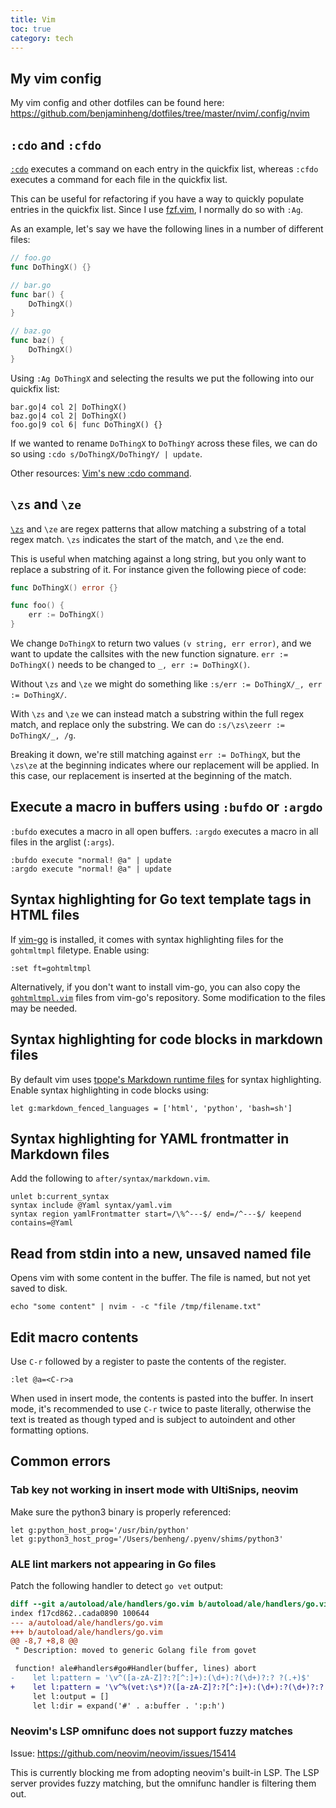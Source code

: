 ```yaml
---
title: Vim
toc: true
category: tech
---
```


## My vim config

My vim config and other dotfiles can be found here:
https://github.com/benjaminheng/dotfiles/tree/master/nvim/.config/nvim

## `:cdo` and `:cfdo`

[`:cdo`](https://vimhelp.org/quickfix.txt.html#%3Acdo) executes a command on
each entry in the quickfix list, whereas `:cfdo` executes a command for each
file in the quickfix list.

This can be useful for refactoring if you have a way to quickly populate
entries in the quickfix list. Since I use
[fzf.vim](https://github.com/junegunn/fzf.vim), I normally do so with `:Ag`.

As an example, let's say we have the following lines in a number of different files:

```go
// foo.go
func DoThingX() {}

// bar.go
func bar() {
    DoThingX()
}

// baz.go
func baz() {
    DoThingX()
}
```

Using `:Ag DoThingX` and selecting the results we put the following into our
quickfix list:

```vim
bar.go|4 col 2| DoThingX()
baz.go|4 col 2| DoThingX()
foo.go|9 col 6| func DoThingX() {}
```

If we wanted to rename `DoThingX` to `DoThingY` across these files, we can do
so using `:cdo s/DoThingX/DoThingY/ | update`.

Other resources: [Vim's new :cdo
command](https://chrisarcand.com/vims-new-cdo-command/).

## `\zs` and `\ze`

[`\zs`](https://vimhelp.org/pattern.txt.html#%2F%5Czs) and `\ze` are regex
patterns that allow matching a substring of a total regex match. `\zs`
indicates the start of the match, and `\ze` the end.

This is useful when matching against a long string, but you only want to
replace a substring of it. For instance given the following piece of code:

```go
func DoThingX() error {}

func foo() {
    err := DoThingX()
}
```

We change `DoThingX` to return two values `(v string, err error)`, and we want
to update the callsites with the new function signature. `err := DoThingX()`
needs to be changed to `_, err := DoThingX()`.

Without `\zs` and `\ze` we might do something like `:s/err := DoThingX/_, err
:= DoThingX/`.

With `\zs` and `\ze` we can instead match a substring within the full regex
match, and replace only the substring. We can do `:s/\zs\zeerr := DoThingX/_, /g`.

Breaking it down, we're still matching against `err := DoThingX`, but the
`\zs\ze` at the beginning indicates where our replacement will be applied. In
this case, our replacement is inserted at the beginning of the match.

## Execute a macro in buffers using `:bufdo` or `:argdo`

`:bufdo` executes a macro in all open buffers. `:argdo` executes a macro in all
files in the arglist (`:args`).

```vim
:bufdo execute "normal! @a" | update
:argdo execute "normal! @a" | update
```

## Syntax highlighting for Go text template tags in HTML files

If [vim-go](https://github.com/fatih/vim-go) is installed, it comes with syntax
highlighting files for the `gohtmltmpl` filetype. Enable using:

```vim
:set ft=gohtmltmpl
```

Alternatively, if you don't want to install vim-go, you can also copy the
[`gohtmltmpl.vim`](https://github.com/fatih/vim-go/blob/00c5f2dad170131c0c850dbf331d63ddf515116d/syntax/gohtmltmpl.vim)
files from vim-go's repository. Some modification to the files may be needed.

## Syntax highlighting for code blocks in markdown files

By default vim uses [tpope's Markdown runtime
files](https://github.com/tpope/vim-markdown) for syntax highlighting. Enable syntax highlighting in code blocks using:

```vim
let g:markdown_fenced_languages = ['html', 'python', 'bash=sh']
```

## Syntax highlighting for YAML frontmatter in Markdown files

Add the following to `after/syntax/markdown.vim`.

```vim
unlet b:current_syntax
syntax include @Yaml syntax/yaml.vim
syntax region yamlFrontmatter start=/\%^---$/ end=/^---$/ keepend contains=@Yaml
```

## Read from stdin into a new, unsaved named file

Opens vim with some content in the buffer. The file is named, but not yet
saved to disk.

```
echo "some content" | nvim - -c "file /tmp/filename.txt"
```

## Edit macro contents

Use `C-r` followed by a register to paste the contents of the register.

```
:let @a=<C-r>a
```

When used in insert mode, the contents is pasted into the buffer. In insert mode,
it's recommended to use `C-r` twice to paste literally, otherwise the text is
treated as though typed and is subject to autoindent and other formatting
options.

## Common errors

### Tab key not working in insert mode with UltiSnips, neovim

Make sure the python3 binary is properly referenced:

```vim
let g:python_host_prog='/usr/bin/python'
let g:python3_host_prog='/Users/benheng/.pyenv/shims/python3'
```

### ALE lint markers not appearing in Go files

Patch the following handler to detect `go vet` output:

```diff
diff --git a/autoload/ale/handlers/go.vim b/autoload/ale/handlers/go.vim
index f17cd862..cada0890 100644
--- a/autoload/ale/handlers/go.vim
+++ b/autoload/ale/handlers/go.vim
@@ -8,7 +8,8 @@
 " Description: moved to generic Golang file from govet

 function! ale#handlers#go#Handler(buffer, lines) abort
-    let l:pattern = '\v^([a-zA-Z]?:?[^:]+):(\d+):?(\d+)?:? ?(.+)$'
+    let l:pattern = '\v^%(vet:\s*)?([a-zA-Z]?:?[^:]+):(\d+):?(\d+)?:? ?(.+)$'
     let l:output = []
     let l:dir = expand('#' . a:buffer . ':p:h')
```

### Neovim's LSP omnifunc does not support fuzzy matches

Issue: https://github.com/neovim/neovim/issues/15414

This is currently blocking me from adopting neovim's built-in LSP. The LSP
server provides fuzzy matching, but the omnifunc handler is filtering them out.
